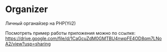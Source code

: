 # Organizer
 Личный органайзер на PHP(Yii2)
 
Посмотреть пример работы приложения можно по ссылке:
https://drive.google.com/file/d/1CaGcuZdM0GMTBU4nwpFE4OD8qm7LNoA2/view?usp=sharing
